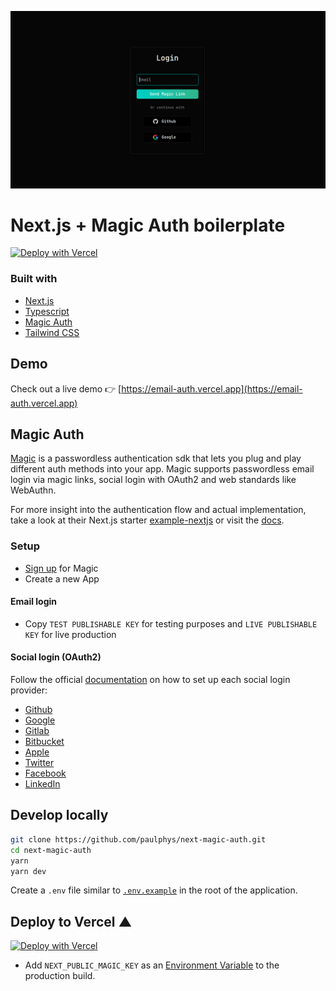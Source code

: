 ![magic auth](/magic.png)
#  Next.js + Magic Auth boilerplate

[![Deploy with Vercel](https://vercel.com/button)](https://vercel.com/new/git/external?repository-url=https%3A%2F%2Fgithub.com%2Fpaulphys%2Fnext-magic-auth)
                             
### Built with
-   [Next.js](https://nextjs.org/)
-   [Typescript](https://www.typescriptlang.org/)
-   [Magic Auth](https://magic.link/)
-   [Tailwind CSS](https://tailwindcss.com/)

## Demo
Check out a live demo 👉 [https://email-auth.vercel.app](https://email-auth.vercel.app)

## Magic Auth
[Magic](https://magic.link) is a passwordless authentication sdk that lets you plug and play different auth methods into your app. 
Magic supports passwordless email login via magic links, social login with OAuth2 and web standards like WebAuthn.

For more insight into the authentication flow and actual implementation, take a look at their Next.js starter [example-nextjs](https://github.com/magiclabs/example-nextjs) or visit the [docs](https://docs.magic.link).
### Setup
- [Sign up](https://dashboard.magic.link/signup) for Magic
- Create a new App
#### Email login
- Copy `TEST PUBLISHABLE KEY` for testing purposes and `LIVE PUBLISHABLE KEY` for live production 
#### Social login (OAuth2)
Follow the official [documentation](https://docs.magic.link/social-login) on how to set up each social login provider:
- [Github](https://docs.magic.link/social-login#github)
- [Google](https://docs.magic.link/social-login#google--gmail)
- [Gitlab](https://docs.magic.link/social-login#gitlab)
- [Bitbucket](https://docs.magic.link/social-login#bitbucket)
- [Apple](https://docs.magic.link/social-login#apple)
- [Twitter](https://docs.magic.link/social-login#twitter)
- [Facebook](https://docs.magic.link/social-login#facebook)
- [LinkedIn](https://docs.magic.link/social-login#linkedin)

## Develop locally

```bash
git clone https://github.com/paulphys/next-magic-auth.git
cd next-magic-auth
yarn
yarn dev
```

Create a `.env` file similar to [`.env.example`](https://github.com/paulphys/next-magic-auth/blob/main/.env.example) in the root of the application.

## Deploy to Vercel ▲

[![Deploy with Vercel](https://vercel.com/button)](https://vercel.com/new/git/external?repository-url=https%3A%2F%2Fgithub.com%2Fpaulphys%2Fnext-magic-auth)

- Add `NEXT_PUBLIC_MAGIC_KEY` as an [Environment Variable](https://vercel.com/docs/environment-variables) to the production build.

